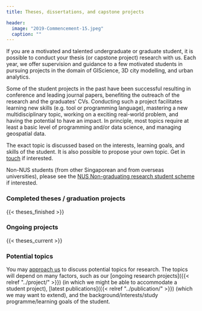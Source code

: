 ```yaml
---
title: Theses, dissertations, and capstone projects

header:
  image: "2019-Commencement-15.jpeg"
  caption: ""
---
```


If you are a motivated and talented undergraduate or graduate student, it is possible to conduct your thesis (or capstone project) research with us.
Each year, we offer supervision and guidance to a few motivated students in pursuing projects in the domain of GIScience, 3D city modelling, and urban analytics.

Some of the student projects in the past have been successful resulting in conference and leading journal papers, benefiting the outreach of the research and the graduates' CVs.
Conducting such a project facilitates learning new skills (e.g. tool or programming language), mastering a new multidisciplinary topic, working on a exciting real-world problem, and having the potential to have an impact.
In principle, most topics require at least a basic level of programming and/or data science, and managing geospatial data.

The exact topic is discussed based on the interests, learning goals, and skills of the student.
It is also possible to propose your own topic.
Get in [touch](/#contact) if interested.

Non-NUS students (from other Singaporean and from overseas universities), please see the [NUS Non-graduating research student scheme](http://www.nus.edu.sg/registrar/academic-information-policies/non-graduating) if interested.

### Completed theses / graduation projects

{{< theses_finished >}}

### Ongoing projects

{{< theses_current >}}

### Potential topics

You may [approach us](/#contact) to discuss potential topics for research.
The topics will depend on many factors, such as our [ongoing research projects]({{< relref "../project/" >}}) (in which we might be able to accommodate a student project), [latest publications]({{< relref "../publication/" >}}) (which we may want to extend), and the background/interests/study programme/learning goals of the student.